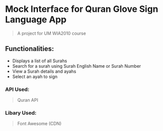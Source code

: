 # Mock Interface for Quran Glove Sign Language App

> A project for UM WIA2010 course

## Functionalities:
- Displays a list of all Surahs
- Search for a surah using Surah English Name or Surah Number
- View a Surah details and ayahs
- Select an ayah to sign

### API Used:
> Quran API

### Libary Used:
> Font Awesome (CDN)
